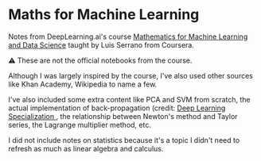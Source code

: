# Maths for Machine Learning

Notes from DeepLearning.ai's course [Mathematics for Machine Learning and Data Science](https://www.coursera.org/specializations/mathematics-for-machine-learning-and-data-science) taught by Luis Serrano from Coursera.

:warning: These are not the official notebooks from the course. 

Although I was largely inspired by the course, I've also used other sources like Khan Academy, Wikipedia to name a few.

I've also included some extra content like PCA and SVM from scratch, the actual implementation of back-propagation (credit: [Deep Learning Specialization
](https://www.coursera.org/specializations/deep-learning), the relationship between Newton's method and Taylor series, the Lagrange multiplier method, etc.

I did not include notes on statistics because it's a topic I didn't need to refresh as much as linear algebra and calculus.
